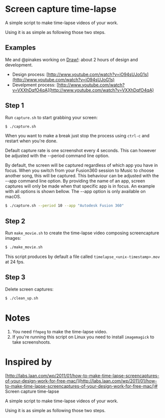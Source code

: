 
# Screen capture time-lapse

A simple script to make time-lapse videos of your work.

Using it is as simple as following those two steps.

## Examples

Me and @pinakes working on [Draw!](http://drawbang.com): about 2 hours of design and development.

* Design process: [http://www.youtube.com/watch?v=iO94sUJoG1s](http://www.youtube.com/watch?v=iO94sUJoG1s)
* Develpment process: [http://www.youtube.com/watch?v=VXXhDqfO4qA](http://www.youtube.com/watch?v=VXXhDqfO4qA)

## Step 1

Run `capture.sh` to start grabbing your screen:

```bash
$ ./capture.sh
```

When you want to make a break just stop the process using `ctrl-c` and restart when you're done.

Default capture rate is one screenshot every 4 seconds. This can however be adjusted with the --period command line option.

By default, the screen will be captured regardless of which app you have in focus. When you switch from your Fusion360 session to Music to choose another song, this will be captured. This behaviour can be adjusted with the --app command line option. By providing the name of an app, screen captures will only be made when that specific app is in focus. An example with all options is shown bellow. The --app option is only available on macOS.

```bash
$ ./capture.sh --period 10 --app "Autodesk Fusion 360"
```

## Step 2

Run `make_movie.sh` to create the time-lapse video composing screencapture images:

```bash
$ ./make_movie.sh
```

This script produces by default a file called `timelapse_<unix-timestamp>.mov` at 24 fps.

## Step 3

Delete screen captures:

```bash
$ ./clean_up.sh
```

# Notes

1. You need `ffmpeg` to make the time-lapse video.
1. If you're running this script on Linux you need to install `imagemagick` to take screenshoots.

# Inspired by

[http://labs.laan.com/wp/2011/01/how-to-make-time-lapse-screencaptures-of-your-design-work-for-free-mac/](http://labs.laan.com/wp/2011/01/how-to-make-time-lapse-screencaptures-of-your-design-work-for-free-mac/)# Screen capture time-lapse

A simple script to make time-lapse videos of your work.

Using it is as simple as following those two steps.
